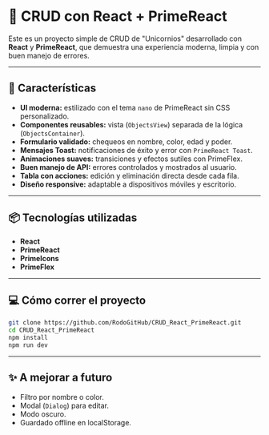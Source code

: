# 🦄 CRUD con React + PrimeReact

Este es un proyecto simple de CRUD de "Unicornios" desarrollado con **React** y **PrimeReact**, que demuestra una experiencia moderna, limpia y con buen manejo de errores.

---

## 🚀 Características

- **UI moderna:** estilizado con el tema `nano` de PrimeReact sin CSS personalizado.
- **Componentes reusables:** vista (`ObjectsView`) separada de la lógica (`ObjectsContainer`).
- **Formulario validado:** chequeos en nombre, color, edad y poder.
- **Mensajes Toast:** notificaciones de éxito y error con `PrimeReact Toast`.
- **Animaciones suaves:** transiciones y efectos sutiles con PrimeFlex.
- **Buen manejo de API:** errores controlados y mostrados al usuario.
- **Tabla con acciones:** edición y eliminación directa desde cada fila.
- **Diseño responsive:** adaptable a dispositivos móviles y escritorio.

---

## 📦 Tecnologías utilizadas

- **React**
- **PrimeReact**
- **PrimeIcons**
- **PrimeFlex**

---

## 💻 Cómo correr el proyecto

```bash
git clone https://github.com/RodoGitHub/CRUD_React_PrimeReact.git
cd CRUD_React_PrimeReact
npm install
npm run dev
```

---

## ✨ A mejorar a futuro

- Filtro por nombre o color.
- Modal (`Dialog`) para editar.
- Modo oscuro.
- Guardado offline en localStorage.
